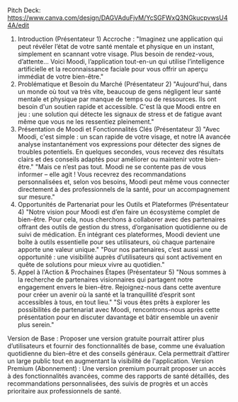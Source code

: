 Pitch Deck: https://www.canva.com/design/DAGVAduFjvM/YcSGFWxQ3NGkucpvwsU44A/edit
1. Introduction (Présentateur 1)
Accroche : "Imaginez une application qui peut révéler l’état de votre santé mentale et physique en un instant, simplement en scannant votre visage. Plus besoin de rendez-vous, d’attente… Voici Moodi, l’application tout-en-un qui utilise l’intelligence artificielle et la reconnaissance faciale pour vous offrir un aperçu immédiat de votre bien-être."
2. Problématique et Besoin du Marché (Présentateur 2)
"Aujourd'hui, dans un monde où tout va très vite, beaucoup de gens négligent leur santé mentale et physique par manque de temps ou de ressources. Ils ont besoin d'un soutien rapide et accessible. C'est là que Moodi entre en jeu : une solution qui détecte les signaux de stress et de fatigue avant même que vous ne les ressentiez pleinement."
3. Présentation de Moodi et Fonctionnalités Clés (Présentateur 3)
"Avec Moodi, c'est simple : un scan rapide de votre visage, et notre IA avancée analyse instantanément vos expressions pour détecter des signes de troubles potentiels. En quelques secondes, vous recevez des résultats clairs et des conseils adaptés pour améliorer ou maintenir votre bien-être."
"Mais ce n’est pas tout. Moodi ne se contente pas de vous informer – elle agit ! Vous recevrez des recommandations personnalisées et, selon vos besoins, Moodi peut même vous connecter directement à des professionnels de la santé, pour un accompagnement sur mesure."
4. Opportunités de Partenariat pour les Outils et Plateformes (Présentateur 4)
"Notre vision pour Moodi est d’en faire un écosystème complet de bien-être. Pour cela, nous cherchons à collaborer avec des partenaires offrant des outils de gestion du stress, d’organisation quotidienne ou de suivi de médication. En intégrant ces plateformes, Moodi devient une boîte à outils essentielle pour ses utilisateurs, où chaque partenaire apporte une valeur unique."
"Pour nos partenaires, c’est aussi une opportunité : une visibilité auprès d’utilisateurs qui sont activement en quête de solutions pour mieux vivre au quotidien."
5. Appel à l'Action & Prochaines Étapes (Présentateur 5)
"Nous sommes à la recherche de partenaires visionnaires qui partagent notre engagement envers le bien-être. Rejoignez-nous dans cette aventure pour créer un avenir où la santé et la tranquillité d’esprit sont accessibles à tous, en tout lieu."
"Si vous êtes prêts à explorer les possibilités de partenariat avec Moodi, rencontrons-nous après cette présentation pour en discuter davantage et bâtir ensemble un avenir plus serein."

Version de Base : Proposer une version gratuite pourrait attirer plus d’utilisateurs et fournir des fonctionnalités de base, comme une évaluation quotidienne du bien-être et des conseils généraux. Cela permettrait d’attirer un large public tout en augmentant la visibilité de l'application.
Version Premium (Abonnement) : Une version premium pourrait proposer un accès à des fonctionnalités avancées, comme des rapports de santé détaillés, des recommandations personnalisées, des suivis de progrès et un accès prioritaire aux professionnels de santé.
